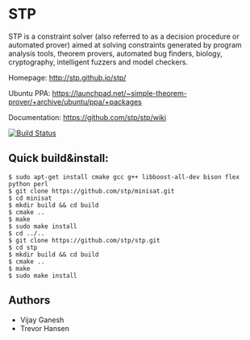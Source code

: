 # STP

STP is a constraint solver (also referred to as a decision procedure or 
automated prover) aimed at solving constraints generated by program analysis 
tools, theorem provers, automated bug finders, biology, cryptography, 
intelligent fuzzers and model checkers. 

Homepage:      http://stp.github.io/stp/

Ubuntu PPA:    https://launchpad.net/~simple-theorem-prover/+archive/ubuntu/ppa/+packages

Documentation: https://github.com/stp/stp/wiki

[![Build Status](https://travis-ci.org/stp/stp.svg?branch=master)](https://travis-ci.org/stp/stp)

## Quick build&install:
```
$ sudo apt-get install cmake gcc g++ libboost-all-dev bison flex python perl
$ git clone https://github.com/stp/minisat.git
$ cd minisat
$ mkdir build && cd build
$ cmake ..
$ make
$ sudo make install
$ cd ../..
$ git clone https://github.com/stp/stp.git
$ cd stp
$ mkdir build && cd build
$ cmake ..
$ make
$ sudo make install
```

## Authors

* Vijay Ganesh
* Trevor Hansen

